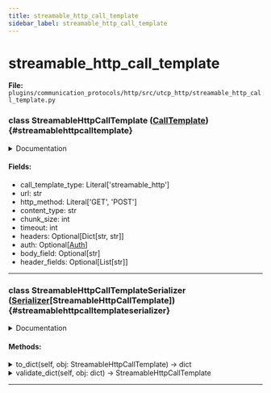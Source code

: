 ```yaml
---
title: streamable_http_call_template
sidebar_label: streamable_http_call_template
---
```


# streamable_http_call_template

**File:** `plugins/communication_protocols/http/src/utcp_http/streamable_http_call_template.py`

### class StreamableHttpCallTemplate ([CallTemplate](./../../../../../core/utcp/data/call_template.md#calltemplate)) {#streamablehttpcalltemplate}

<details>
<summary>Documentation</summary>

Provider configuration for HTTP streaming tools.

Uses HTTP Chunked Transfer Encoding to enable streaming of large responses
or real-time data. Useful for tools that return large datasets or provide
progressive results. All tool arguments not mapped to URL body, headers
or query pattern parameters are passed as query parameters using '?arg_name={arg_value}'.


**Attributes**

- **`call_template_type`**: Always "streamable_http" for HTTP streaming providers.
- **`url`**: The streaming HTTP endpoint URL. Supports path parameters.
- **`http_method`**: The HTTP method to use (GET or POST).
- **`content_type`**: The Content-Type header for requests.
- **`chunk_size`**: Size of each chunk in bytes for reading the stream.
- **`timeout`**: Request timeout in milliseconds.
- **`headers`**: Optional static headers to include in requests.
- **`auth`**: Optional authentication configuration.
- **`body_field`**: Optional tool argument name to map to HTTP request body.
- **`header_fields`**: List of tool argument names to map to HTTP request headers.
</details>

#### Fields:

- call_template_type: Literal['streamable_http']
- url: str
- http_method: Literal['GET', 'POST']
- content_type: str
- chunk_size: int
- timeout: int
- headers: Optional[Dict[str, str]]
- auth: Optional[[Auth](./../../../../../core/utcp/data/auth.md#auth)]
- body_field: Optional[str]
- header_fields: Optional[List[str]]

---

### class StreamableHttpCallTemplateSerializer ([Serializer](./../../../../../core/utcp/interfaces/serializer.md#serializer)[StreamableHttpCallTemplate]) {#streamablehttpcalltemplateserializer}

<details>
<summary>Documentation</summary>

[Serializer](./../../../../../core/utcp/interfaces/serializer.md#serializer) for StreamableHttpCallTemplate.
</details>

#### Methods:

<details>
<summary>to_dict(self, obj: StreamableHttpCallTemplate) -> dict</summary>

Converts a StreamableHttpCallTemplate to a dictionary.
</details>

<details>
<summary>validate_dict(self, obj: dict) -> StreamableHttpCallTemplate</summary>

Validates a dictionary and returns a StreamableHttpCallTemplate.
</details>

---
